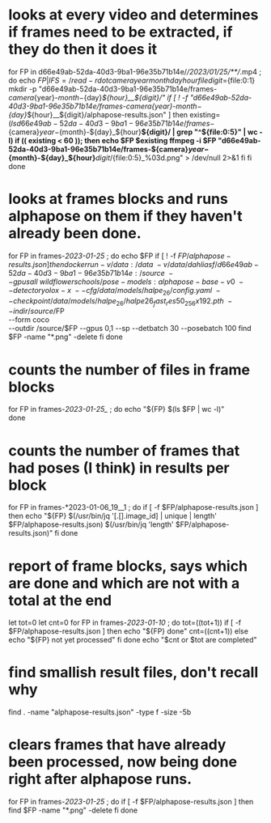 
# looks at every video and determines if frames need to be extracted, if they do then it does it
for FP in d66e49ab-52da-40d3-9ba1-96e35b71b14e/*/2023/01/25/**/*.mp4 ; do
    echo $FP | IFS=/ read -r dot camera year month day hour file
    digit=${file:0:1}
    mkdir -p "d66e49ab-52da-40d3-9ba1-96e35b71b14e/frames-${camera}${year}-${month}-${day}_${hour}__${digit}/"
    if [ ! -f "d66e49ab-52da-40d3-9ba1-96e35b71b14e/frames-${camera}${year}-${month}-${day}_${hour}__${digit}/alphapose-results.json" ]
    then
        existing=$(ls d66e49ab-52da-40d3-9ba1-96e35b71b14e/frames-${camera}${year}-${month}-${day}_${hour}__${digit}/ | grep "^${file:0:5}" | wc -l)
        if (( existing < 60 )); then
            echo $FP $existing
            ffmpeg -i $FP "d66e49ab-52da-40d3-9ba1-96e35b71b14e/frames-${camera}${year}-${month}-${day}_${hour}__${digit}/${file:0:5}_%03d.png" > /dev/null 2>&1
        fi
    fi
done

# looks at frames blocks and runs alphapose on them if they haven't already been done.
for FP in frames-*2023-01-25* ; do
    echo $FP
    if [ ! -f $FP/alphapose-results.json ]
    then
        docker run -v /data:/data  \
            -v /data/dahliasf/d66e49ab-52da-40d3-9ba1-96e35b71b14e:/source \
            --gpus all \
            wildflowerschools/pose-models:alphapose-base-v0 \
            --detector yolox-x \
            --cfg /data/models/halpe_26/config.yaml \
            --checkpoint /data/models/halpe_26/halpe26_fast_res50_256x192.pth \
            --indir /source/$FP \
            --form coco \
            --outdir /source/$FP --gpus 0,1 --sp --detbatch 30 --posebatch 100
        find $FP -name "*.png" -delete
    fi
done


# counts the number of files in frame blocks
for FP in frames-*2023-01-25_* ; do
    echo "${FP} $(ls $FP | wc -l)"    
done

# counts the number of frames that had poses (I think) in results per block
for FP in frames-*2023-01-06_19__1 ; do
    if [ -f $FP/alphapose-results.json ]
    then
        echo "${FP} $(/usr/bin/jq '[.[].image_id] | unique | length' $FP/alphapose-results.json)  $(/usr/bin/jq 'length' $FP/alphapose-results.json)"
    fi
done


# report of frame blocks, says which are done and which are not with a total at the end
let tot=0
let cnt=0
for FP in frames-*2023-01-10* ; do
    tot=$(($tot+1))
    if [ -f $FP/alphapose-results.json ]
    then
        echo "${FP} done"
        cnt=$(($cnt+1))
    else
        echo "${FP} not yet processed"
    fi
done
echo "$cnt or $tot are completed"





# find smallish result files, don't recall why
find . -name "alphapose-results.json" -type f -size -5b


# clears frames that have already been processed, now being done right after alphapose runs.
for FP in frames-*2023-01-25* ; do
    if [ -f $FP/alphapose-results.json ]
    then
        find $FP -name "*.png" -delete
    fi
done

